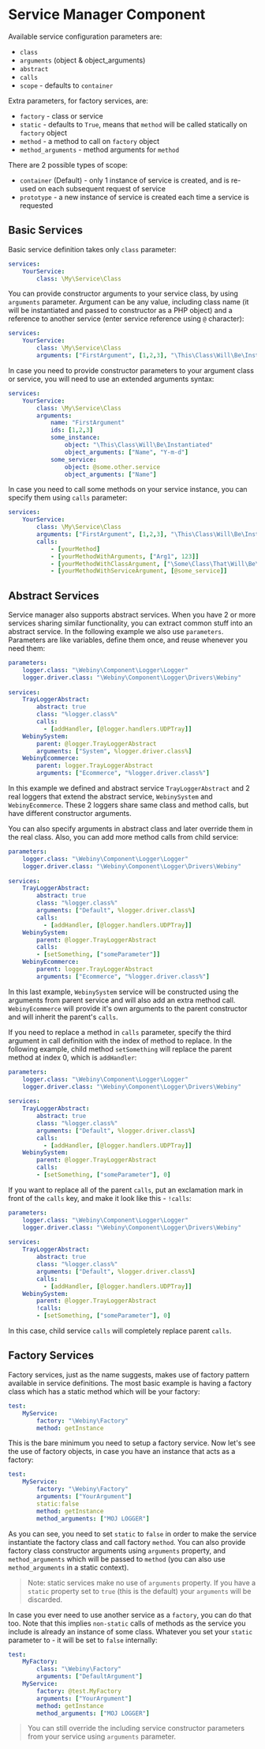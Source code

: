 Service Manager Component
==========================

Available service configuration parameters are:

* `class`
* `arguments` (object & object_arguments)
* `abstract`
* `calls`
* `scope` - defaults to `container`

Extra parameters, for factory services, are:

* `factory` - class or service
* `static` - defaults to `True`, means that `method` will be called statically on `factory` object
* `method` - a method to call on `factory` object
* `method_arguments` - method arguments for `method`

There are 2 possible types of scope:

* `container` (Default) - only 1 instance of service is created, and is re-used on each subsequent request of service
* `prototype` - a new instance of service is created each time a service is requested

## Basic Services
Basic service definition takes only `class` parameter:
```yaml
services:
    YourService:
        class: \My\Service\Class
```

You can provide constructor arguments to your service class, by using `arguments` parameter. Argument can be any value, including class name (it will be instantiated and passed to constructor as a PHP object) and a reference to another service (enter service reference using `@` character):

```yaml
services:
    YourService:
        class: \My\Service\Class
        arguments: ["FirstArgument", [1,2,3], "\This\Class\Will\Be\Instantiated", @some.other.service]
```

In case you need to provide constructor parameters to your argument class or service, you will need to use an extended arguments syntax:

```yaml
services:
    YourService:
        class: \My\Service\Class
        arguments: 
            name: "FirstArgument"
            ids: [1,2,3] 
            some_instance:
                object: "\This\Class\Will\Be\Instantiated"
                object_arguments: ["Name", "Y-m-d"]
            some_service:
                object: @some.other.service
                object_arguments: ["Name"]

```

In case you need to call some methods on your service instance, you can specify them using `calls` parameter:

```yaml
services:
    YourService:
        class: \My\Service\Class
        arguments: ["FirstArgument", [1,2,3], "\This\Class\Will\Be\Instantiated", @some.other.service]
        calls:
            - [yourMethod]
            - [yourMethodWithArguments, ["Arg1", 123]]
            - [yourMethodWithClassArgument, ["\Some\Class\That\Will\Be\Instantiated"]]
            - [yourMethodWithServiceArgument, [@some_service]]
```

## Abstract Services
Service manager also supports abstract services. When you have 2 or more services sharing similar functionality, you can extract common stuff into an abstract service. In the following example we also use `parameters`. Parameters are like variables, define them once, and reuse whenever you need them:


```yaml
parameters:
    logger.class: "\Webiny\Component\Logger\Logger"
    logger.driver.class: "\Webiny\Component\Logger\Drivers\Webiny"
    
services:    
    TrayLoggerAbstract:
        abstract: true
        class: "%logger.class%"
        calls:
          - [addHandler, [@logger.handlers.UDPTray]]
    WebinySystem:
        parent: @logger.TrayLoggerAbstract
        arguments: ["System", %logger.driver.class%]
    WebinyEcommerce:
        parent: logger.TrayLoggerAbstract
        arguments: ["Ecommerce", "%logger.driver.class%"]
```

In this example we defined and abstract service `TrayLoggerAbstract` and 2 real loggers that extend the abstract service, `WebinySystem` and `WebinyEcommerce`. These 2 loggers share same class and method calls, but have different constructor arguments.

You can also specify arguments in abstract class and later override them in the real class. Also, you can add more method calls from child service:

```yaml
parameters:
    logger.class: "\Webiny\Component\Logger\Logger"
    logger.driver.class: "\Webiny\Component\Logger\Drivers\Webiny"
    
services:    
    TrayLoggerAbstract:
        abstract: true
        class: "%logger.class%"
        arguments: ["Default", %logger.driver.class%]
        calls:
          - [addHandler, [@logger.handlers.UDPTray]]
    WebinySystem:
        parent: @logger.TrayLoggerAbstract
        calls:
        - [setSomething, ["someParameter"]]
    WebinyEcommerce:
        parent: logger.TrayLoggerAbstract
        arguments: ["Ecommerce", "%logger.driver.class%"]
```

In this last example, `WebinySystem` service will be constructed using the arguments from parent service and will also add an extra method call. `WebinyEcommerce` will provide it's own arguments to the parent constructor and will inherit the parent's `calls`.

If you need to replace a method in `calls` parameter, specify the third argument in call definition with the index of method to replace. In the following example, child method `setSomething` will replace the parent method at index 0, which is `addHandler`:

```yaml
parameters:
    logger.class: "\Webiny\Component\Logger\Logger"
    logger.driver.class: "\Webiny\Component\Logger\Drivers\Webiny"
    
services:   
    TrayLoggerAbstract:
        abstract: true
        class: "%logger.class%"
        arguments: ["Default", %logger.driver.class%]
        calls:
          - [addHandler, [@logger.handlers.UDPTray]]
    WebinySystem:
        parent: @logger.TrayLoggerAbstract
        calls:
        - [setSomething, ["someParameter"], 0]
```

If you want to replace all of the parent `calls`, put an exclamation mark in front of the `calls` key, and make it look like this - `!calls`:

```yaml
parameters:
    logger.class: "\Webiny\Component\Logger\Logger"
    logger.driver.class: "\Webiny\Component\Logger\Drivers\Webiny"
    
services:   
    TrayLoggerAbstract:
        abstract: true
        class: "%logger.class%"
        arguments: ["Default", %logger.driver.class%]
        calls:
          - [addHandler, [@logger.handlers.UDPTray]]
    WebinySystem:
        parent: @logger.TrayLoggerAbstract
        !calls:
        - [setSomething, ["someParameter"], 0]
```

In this case, child service `calls` will completely replace parent `calls`.

## Factory Services

Factory services, just as the name suggests, makes use of factory pattern available in service definitions. The most basic example is having a factory class which has a static method which will be your factory:
```yaml
test:
    MyService:
        factory: "\Webiny\Factory"
        method: getInstance
```
This is the bare minimum you need to setup a factory service. Now let's see the use of factory objects, in case you have an instance that acts as a factory:


```yaml
test:
    MyService:
        factory: "\Webiny\Factory"
        arguments: ["YourArgument"]
        static:false
        method: getInstance
        method_arguments: ["MOJ LOGGER"]
```
As you can see, you need to set `static` to `false` in order to make the service instantiate the factory class and call factory `method`. You can also provide factory class constructor arguments using `arguments` property, and `method_arguments` which will be passed to `method` (you can also use `method_arguments` in a static context).

> Note: static services make no use of `arguments` property. If you have a `static` property set to `true` (this is the default) your `arguments` will be discarded.

In case you ever need to use another service as a `factory`, you can do that too. Note that this implies `non-static` calls of methods as the service you include is already an instance of some class. Whatever you set your `static` parameter to - it will be set to `false` internally:
```yaml
test:
    MyFactory:
        class: "\Webiny\Factory"
        arguments: ["DefaultArgument"]
    MyService:
        factory: @test.MyFactory
        arguments: ["YourArgument"]
        method: getInstance
        method_arguments: ["MOJ LOGGER"]
```
 >  You can still override the including service constructor parameters from your service using `arguments` parameter.